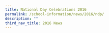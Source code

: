 ```yaml
---
title: National Day Celebrations 2016
permalink: /school-information/news/2016/ndp/
description: ""
third_nav_title: 2016 News
---
```

